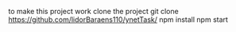to make this project work 
clone the project 
git clone https://github.com/lidorBaraens110/ynetTask/
npm install 
npm start 

